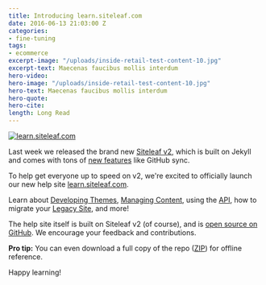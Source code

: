 ```yaml
---
title: Introducing learn.siteleaf.com
date: 2016-06-13 21:03:00 Z
categories:
- fine-tuning
tags:
- ecommerce
excerpt-image: "/uploads/inside-retail-test-content-10.jpg"
excerpt-text: Maecenas faucibus mollis interdum
hero-video: 
hero-image: "/uploads/inside-retail-test-content-10.jpg"
hero-text: Maecenas faucibus mollis interdum
hero-quote:
hero-cite:
length: Long Read
---
```


[![learn.siteleaf.com](/uploads/badges.svg)](http://learn.siteleaf.com)

Last week we released the brand new [Siteleaf v2](/blog/v2), which is built on Jekyll and comes with tons of [new features](/features) like GitHub sync.

To help get everyone up to speed on v2, we're excited to officially launch our new help site [learn.siteleaf.com](http://learn.siteleaf.com).

Learn about [Developing Themes](http://learn.siteleaf.com/themes/), [Managing Content](http://learn.siteleaf.com/content/), using the [API](http://learn.siteleaf.com/api/), how to migrate your [Legacy Site](http://learn.siteleaf.com/v1/), and more!

The help site itself is built on Siteleaf v2 (of course), and is [open source on GitHub](https://github.com/siteleaf/learn.siteleaf.com). We encourage your feedback and contributions.

**Pro tip:** You can even download a full copy of the repo ([ZIP](https://github.com/siteleaf/learn.siteleaf.com/archive/master.zip)) for offline reference.

Happy learning!